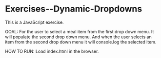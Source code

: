# Exercises--Dynamic-Dropdowns
This is a JavaScript exercise.

GOAL:
For the user to select a meal item from the first drop down menu. It will populate the second drop down menu. And when the user selects an item from the second drop down menu it will console.log the selected item.

HOW TO RUN:
Load index.html in the browser.